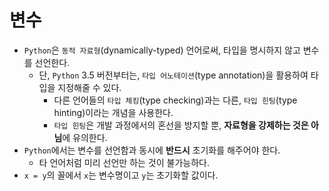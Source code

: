 # 변수

- `Python`은 `동적 자료형`(dynamically-typed) 언어로써, 타입을 명시하지 않고 변수를 선언한다.
  - 단, `Python` 3.5 버전부터는, `타입 어노테이션`(type annotation)을 활용하여 타입을 지정해줄 수 있다.
    - 다른 언어들의 `타입 체킹`(type checking)과는 다른, `타입 힌팅`(type hinting)이라는 개념을 사용한다.
    - `타입 힌팅`은 개발 과정에서의 혼선을 방지할 뿐, **자료형을 강제하는 것은 아님**에 유의한다.
- `Python`에서는 변수를 선언함과 동시에 **반드시** 초기화를 해주어야 한다.
  - 타 언어처럼 미리 선언만 하는 것이 불가능하다.
- `x = y`의 꼴에서 `x`는 변수명이고 `y`는 초기화할 값이다.
